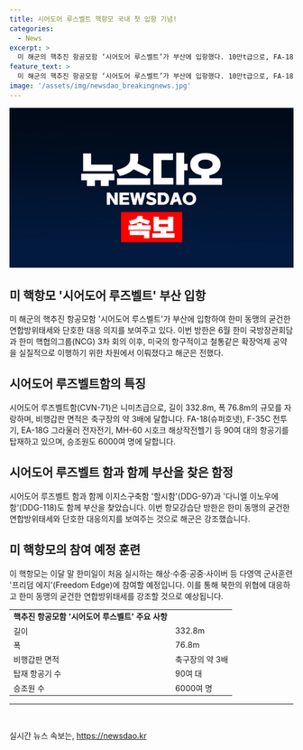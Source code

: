 ```yaml
---
title: 시어도어 루스벨트 핵항모 국내 첫 입항 기념!
categories:
  - News
excerpt: >
  미 해군의 핵추진 항공모함 ‘시어도어 루스벨트’가 부산에 입항했다. 10만t급으로, FA-18, F-35C 전투기, EA-18G 그라울러 전자전기, MH-60 시호크 해상작전헬기 등 90여 대의 항공기를 탑재하고 있으며, 승조원은 6000여 명이다. 이번 방한은 한미 동맹의 굳건한 연합방위태세와 단호한 대응 의지를 보여주는 것으로 해군은 강조했다. 해당 항모는 이달 말 한미일이 처음 실시하는 해상·수중·공중·사이버 등 다영역 군사훈련 ‘프리덤 에지’에 참여할 예정이다.
feature_text: >
  미 해군의 핵추진 항공모함 ‘시어도어 루스벨트’가 부산에 입항했다. 10만t급으로, FA-18, F-35C 전투기, EA-18G 그라울러 전자전기, MH-60 시호크 해상작전헬기 등 90여 대의 항공기를 탑재하고 있으며, 승조원은 6000여 명이다. 이번 방한은 한미 동맹의 굳건한 연합방위태세와 단호한 대응 의지를 보여주는 것으로 해군은 강조했다. 해당 항모는 이달 말 한미일이 처음 실시하는 해상·수중·공중·사이버 등 다영역 군사훈련 ‘프리덤 에지’에 참여할 예정이다.
image: '/assets/img/newsdao_breakingnews.jpg'
---
```


<p><img src="/assets/img/newsdao_breakingnews.jpg" alt="firstkoreanews 속보" /></p>

<h2 data-ke-size="size26">미 핵항모 '시어도어 루즈벨트' 부산 입항</h2>

<p data-ke-size="size16">미 해군의 핵추진 항공모함 '시어도어 루스벨트'가 부산에 입항하여 한미 동맹의 굳건한 연합방위태세와 단호한 대응 의지를 보여주고 있다. 이번 방한은 6월 한미 국방장관회담과 한미 핵협의그룹(NCG) 3차 회의 이후, 미국의 항구적이고 철통같은 확장억제 공약을 실질적으로 이행하기 위한 차원에서 이뤄졌다고 해군은 전했다.</p>

<h2 data-ke-size="size26">시어도어 루즈벨트함의 특징</h2>

<p data-ke-size="size16">시어도어 루즈벨트함(CVN-71)은 니미츠급으로, 길이 332.8m, 폭 76.8m의 규모를 자랑하며, 비행갑판 면적은 축구장의 약 3배에 달합니다. FA-18(슈퍼호넷), F-35C 전투기, EA-18G 그라울러 전자전기, MH-60 시호크 해상작전헬기 등 90여 대의 항공기를 탑재하고 있으며, 승조원도 6000여 명에 달합니다.</p>

<h2 data-ke-size="size26">시어도어 루즈벨트 함과 함께 부산을 찾은 함정</h2>

<p data-ke-size="size16">시어도어 루즈벨트 함과 함께 이지스구축함 '할시함'(DDG-97)과 '다니엘 이노우에함'(DDG-118)도 함께 부산을 찾았습니다. 이번 항모강습단 방한은 한미 동맹의 굳건한 연합방위태세와 단호한 대응의지를 보여주는 것으로 해군은 강조했습니다.</p>

<h2 data-ke-size="size26">미 핵항모의 참여 예정 훈련</h2>

<p data-ke-size="size16">이 핵항모는 이달 말 한미일이 처음 실시하는 해상·수중·공중·사이버 등 다영역 군사훈련 '프리덤 에지'(Freedom Edge)에 참여할 예정입니다. 이를 통해 북한의 위협에 대응하고 한미 동맹의 굳건한 연합방위태세를 강조할 것으로 예상됩니다.</p>

<table>
  <tr>
    <td style="text-align: center; height: 17px;"><b>핵추진 항공모함 '시어도어 루스벨트' 주요 사항</b></td>
  </tr>
  <tr>
    <td style="text-align: left;">길이</td>
    <td style="text-align: left;">332.8m</td>
  </tr>
  <tr>
    <td style="text-align: left;">폭</td>
    <td style="text-align: left;">76.8m</td>
  </tr>
  <tr>
    <td style="text-align: left;">비행갑판 면적</td>
    <td style="text-align: left;">축구장의 약 3배</td>
  </tr>
  <tr>
    <td style="text-align: left;">탑재 항공기 수</td>
    <td style="text-align: left;">90여 대</td>
  </tr>
  <tr>
    <td style="text-align: left;">승조원 수</td>
    <td style="text-align: left;">6000여 명</td>
  </tr>
</table>

<hr>

<p data-ke-size="size16">&nbsp;</p>
실시간 뉴스 속보는, <a href="https://newsdao.kr" rel="dofollow">https://newsdao.kr</a>


